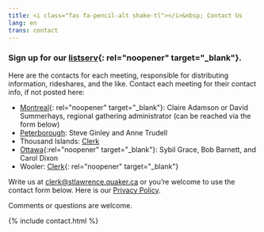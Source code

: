 ```yaml
---
title: <i class="fas fa-pencil-alt shake-tl"></i>&nbsp; Contact Us
lang: en
trans: contact
---
```

### Sign up for our [listserv](https://docs.google.com/forms/d/e/1FAIpQLSeOYBA7a1ygWENuGF63qnjr9NcE9jnHfzEWapSdYG1BMfZ8qA/viewform){: rel="noopener" target="_blank"}.

Here are the contacts for each meeting, responsible for distributing information, rideshares, and the like. Contact each meeting for their contact info, if not posted here:

* [Montreal](https://montreal.quaker.ca/contact){: rel="noopener" target="_blank"}: Claire Adamson or David Summerhays, regional gathering administrator (can be reached via the form below)  
* [Peterborough](mailto:info@peterborough.quaker.ca): Steve Ginley and Anne Trudell  
* Thousand Islands: [Clerk](https://quaker.ca/meeting/thousand-islands-monthly-meeting/)  
* [Ottawa](https://ottawa.quaker.ca/Find-Us){:rel="noopener" target="_blank"}: Sybil Grace, Bob Barnett, and Carol Dixon 
* Wooler: [Clerk](https://quaker.ca/meeting/wooler-monthly-meeting/){: rel="noopener" target="_blank"}  

Write us at [clerk@stlawrence.quaker.ca](mailto:clerk@stlawrence.quaker.ca) or you’re welcome to use the <i class="fas fa-pencil-alt"></i> contact form below. Here is our [Privacy Policy](privacy.html). 

Comments or questions are welcome.

{% include contact.html %}
